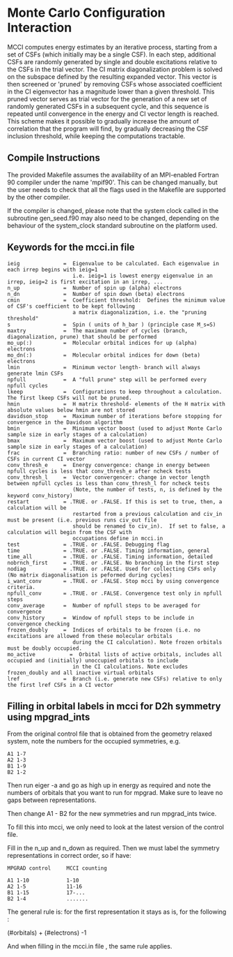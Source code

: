 Monte Carlo Configuration Interaction
=====================================

MCCI computes energy estimates by an iterative process, starting from
a set of CSFs (which initially may be a single CSF). In each step,
additional CSFs are randomly generated by single and double excitations
relative to the CSFs in the trial vector. The CI matrix diagonalization
problem is solved on the subspace defined by the resulting expanded
vector. This vector is then screened or 'pruned' by removing CSFs whose
associated coefficient in the CI eigenvector has a magnitude lower than
a given threshold. This pruned vector serves as trial vector for the
generation of a new set of randomly generated CSFs in a subsequent
cycle, and  this sequence is repeated until convergence in the energy
and CI vector length is reached. This scheme makes it possible to
gradually increase the amount of correlation that the program will
find, by gradually decreasing the CSF inclusion threshold, while
keeping the computations tractable.


Compile Instructions
--------------------

The provided Makefile assumes the availability of an MPI-enabled
Fortran 90 compiler under the name 'mpif90'. This can be changed
manually, but the user needs to check that all the flags used in
the Makefile are supported by the other compiler.

If the compiler is changed, please note that the system clock
called in the subroutine gen_seed.f90 may also need to be
changed, depending on the behaviour of the system_clock standard
subroutine on the platform used.


Keywords for the mcci.in file
-----------------------------

    ieig              =  Eigenvalue to be calculated. Each eigenvalue in each irrep begins with ieig=1 
                         i.e. ieig=1 is lowest energy eigenvalue in an irrep, ieig=2 is first excitation in an irrep, ... 
    n_up              =  Number of spin up (alpha) electrons
    n_dn              =  Number of spin down (beta) electrons
    cmin              =  Coefficient threshold:  Defines the minimum value of CSF's coefficient to be kept following
                         a matrix diagonalization, i.e. the "pruning threshold"
    s                 =  Spin ( units of h_bar ) (principle case M_s=S)
    maxtry            =  The maximum number of cycles (branch, diagonalization, prune) that should be performed
    mo_up(:)          =  Molecular orbital indices for up (alpha) electrons
    mo_dn(:)          =  Molecular orbital indices for down (beta) electrons
    lmin              =  Minimum vector length- branch will always generate lmin CSFs
    npfull            =  A "full prune" step will be performed every npfull cycles
    lkeep             =  Configurations to keep throughout a calculation. The first lkeep CSFs will not be pruned.
    hmin              =  H matrix threshold- elements of the H matrix with absolute values below hmin are not stored
    davidson_stop     =  Maximum number of iterations before stopping for convergence in the Davidson algorithm
    bmin              =  Minimum vector boost (used to adjust Monte Carlo sample size in early stages of a calculation)
    bmax              =  Maximum vector boost (used to adjust Monte Carlo sample size in early stages of a calculation)
    frac              =  Branching ratio: number of new CSFs / number of CSFs in current CI vector
    conv_thresh_e     =  Energy convergence: change in energy between npfull cycles is less that conv_thresh_e after ncheck tests
    conv_thresh_l     =  Vector convergencer: change in vector length between npfull cycles is less than conv_thresh_l for ncheck tests 
                         (Note, the number of tests, n, is defined by the keyword conv_history)
    restart           = .TRUE. or .FALSE. If this is set to true, then, a calculation will be 
                         restarted from a previous calculation and civ_in must be present (i.e. previous runs civ_out file 
                         should be renamed to civ_in).  If set to false, a calculation will begin from the CSF with
                         occupations define in mcci.in
    test              = .TRUE. or .FALSE. Debugging flag
    time              = .TRUE. or .FALSE. Timing information, general
    time_all          = .TRUE. or .FALSE. Timing information, detailed
    nobrnch_first     = .TRUE. or .FALSE. No branching in the first step
    nodiag            = .TRUE. or .FALSE. Used for collecting CSFs only (No matrix diagonalisation is peformed during cycles)
    i_want_conv       = .TRUE. or .FALSE. Stop mcci by using convergence criteria.
    npfull_conv       = .TRUE. or .FALSE. Convergence test only in npfull steps
    conv_average      =  Number of npfull steps to be averaged for convergence
    conv_history      =  Window of npfull steps to be include in convergence checking
    frozen_doubly     =  Indices of orbitals to be frozen (i.e. no excitations are allowed from these molecular orbitals 
                         during the CI calculation). Note frozen orbitals must be doubly occupied.
    mo_active           =  Orbital lists of active orbitals, includes all occupied and (initially) unoccupied orbitals to include 
                         in the CI calculations. Note excludes frozen_doubly and all inactive virtual orbitals
    lref              =  Branch (i.e. generate new CSFs) relative to only the first lref CSFs in a CI vector


Filling in orbital labels in mcci for D2h symmetry using mpgrad_ints
--------------------------------------------------------------------

From the original control file that is obtained from the geometry relaxed
system, note the numbers for the occupied symmetries, e.g.

    A1 1-7
    A2 1-3
    B1 1-9
    B2 1-2

Then run eiger -a and go as high up in energy as required and note the numbers
of orbitals that you want to run for mpgrad. Make sure to leave no gaps
between representations.

Then change A1 - B2 for the new symmetries and run mpgrad_ints twice.

To fill this into mcci, we only need to look at the latest version of the
control file.

Fill in the n_up and n_down as required. Then we must label the symmetry
representations in correct order, so if have:

    MPGRAD control     MCCI counting
    
    A1 1-10            1-10
    A2 1-5             11-16
    B1 1-15            17-...
    B2 1-4             .......

The general rule is: for the first representation it stays as is, for the
following :

(#orbitals) + (#electrons) -1

And when filling in the mcci.in file , the same rule applies.


